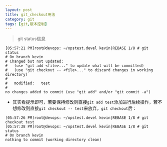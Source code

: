 ```yaml
---
layout: post
title: git_checkout用法
category: git
tags: [git,版本控制]
---
```

> git status信息

```
[05:57:21 PM]root@devops: ~/opstest.devel kevin|REBASE 1/8 # git status
# On branch kevin
# Changed but not updated:
#   (use "git add <file>..." to update what will be committed)
#   (use "git checkout -- <file>..." to discard changes in working directory)
#
#	modified:   test
#
no changes added to commit (use "git add" and/or "git commit -a")
```
- 其实看提示即可，若要保持修改则直接`git add test`添加进行后续操作，若不想修改则直接`git checkout -- test`来放弃，`git checkout`后：

```
[05:57:26 PM]root@devops: ~/opstest.devel kevin|REBASE 1/8 # git checkout test
[05:57:38 PM]root@devops: ~/opstest.devel kevin|REBASE 1/8 # git status
# On branch kevin
nothing to commit (working directory clean)
```
